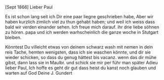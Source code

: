  [Sept 1866]
Lieber Paul

Es ist schon lang seit ich Dir eine paar liegne geschrieben habe, Aber wir haben kurzlich zimlich viel zu thun gehabt haben; und weil ich weiss dass bald wir verden einander sehen. Ich freue mich darauf. ihr drie liebe söhnen zu hören. papa und ich werden warhscheinlich die ganze woche in Stutgart bleiben.

Könntest Du villeicht etwas von deinem schwarz wash mit nemen in dein reis Tache, hemten wenigsten, dass ich sie waschen könnte, und dir sie wieder schicken, so dass du genug hättest bis vacanz. wenn das dir mühe gibst, dann lass sie in Maulbr. und schick sie mir per führ man später 
Adieu lieber Paul, Ich hoffe es geht dir gut dass heist du kanst noch glauben und warten auf God
 Deine J. Gundert
